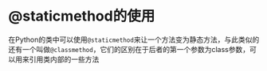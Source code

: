 # @staticmethod的使用

在Python的类中可以使用`@staticmethod`来让一个方法变为静态方法，与此类似的还有一个叫做`@classmethod`，它们的区别在于后者的第一个参数为class参数，可以用来引用类内部的一些方法